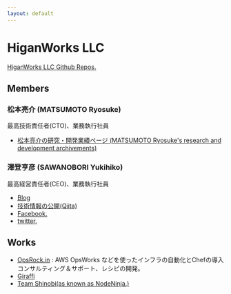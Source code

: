 ```yaml
---
layout: default
---
```


# HiganWorks LLC

<p><a href="https://github.com/higanworks">HiganWorks LLC Github Repos.</a></p>

  <h2>Members</h2>
  <h3>松本亮介 (MATSUMOTO Ryosuke)</h3>
  最高技術責任者(CTO)、業務執行社員
  <ul>
    <li><a href="http://research.matsumoto-r.jp/">松本亮介の研究・開発業績ページ&nbsp;(MATSUMOTO Ryosuke's research and development archivements)</a></li>
  </ul>
  <h3>澤登亨彦 (SAWANOBORI Yukihiko)</h3>
  最高経営責任者(CEO)、業務執行社員
  <ul>
    <li><a href="http://sawanoboly.net">Blog</a></li>
    <li><a href="http://qiita.com/sawanoboly">技術情報の公開(Qiita)</a></li>
    <li><a href="http://www.facebook.com/yukihiko.sawanobori">Facebook.</a></li>
    <li><a href="http://twitter.com/#!/sawanoboly">twitter.</a></li>
  </ul>
  <h2>Works</h2>
  <ul>
    <li><a href='http://opsrock.in/'>OpsRock.in</a> : AWS OpsWorks などを使ったインフラの自動化とChefの導入コンサルティング＆サポート、レシピの開発。</li>    <li><a href="http://www.facebook.com/pages/Giraffi-DevOps/259807017381498">Giraffi</a></li>
    <li><a href="https://www.facebook.com/pages/Team-Shinobi/146001442153994">Team Shinobi(as known as NodeNinja.)</a></li>
  <div class="footer">
  </ul>
